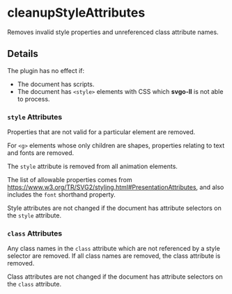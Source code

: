 # cleanupStyleAttributes

Removes invalid style properties and unreferenced class attribute names.

## Details

The plugin has no effect if:

- The document has scripts.
- The document has `<style>` elements with CSS which **svgo-ll** is not able to process.

### `style` Attributes

Properties that are not valid for a particular element are removed.

For `<g>` elements whose only children are shapes, properties relating to text and fonts are removed.

The `style` attribute is removed from all animation elements.

The list of allowable properties comes from https://www.w3.org/TR/SVG2/styling.html#PresentationAttributes, and also includes the `font` shorthand property.

Style attributes are not changed if the document has attribute selectors on the `style` attribute.

### `class` Attributes

Any class names in the `class` attribute which are not referenced by a style selector are removed. If all class names are removed, the class attribute is removed.

Class attributes are not changed if the document has attribute selectors on the `class` attribute.
